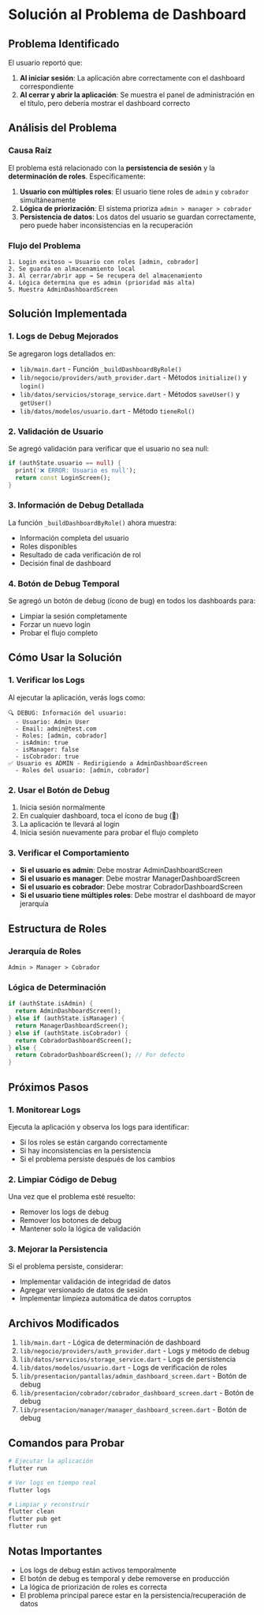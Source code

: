 # Solución al Problema de Dashboard

## Problema Identificado

El usuario reportó que:
1. **Al iniciar sesión**: La aplicación abre correctamente con el dashboard correspondiente
2. **Al cerrar y abrir la aplicación**: Se muestra el panel de administración en el título, pero debería mostrar el dashboard correcto

## Análisis del Problema

### Causa Raíz
El problema está relacionado con la **persistencia de sesión** y la **determinación de roles**. Específicamente:

1. **Usuario con múltiples roles**: El usuario tiene roles de `admin` y `cobrador` simultáneamente
2. **Lógica de priorización**: El sistema prioriza `admin > manager > cobrador`
3. **Persistencia de datos**: Los datos del usuario se guardan correctamente, pero puede haber inconsistencias en la recuperación

### Flujo del Problema

```
1. Login exitoso → Usuario con roles [admin, cobrador]
2. Se guarda en almacenamiento local
3. Al cerrar/abrir app → Se recupera del almacenamiento
4. Lógica determina que es admin (prioridad más alta)
5. Muestra AdminDashboardScreen
```

## Solución Implementada

### 1. Logs de Debug Mejorados

Se agregaron logs detallados en:
- `lib/main.dart` - Función `_buildDashboardByRole()`
- `lib/negocio/providers/auth_provider.dart` - Métodos `initialize()` y `login()`
- `lib/datos/servicios/storage_service.dart` - Métodos `saveUser()` y `getUser()`
- `lib/datos/modelos/usuario.dart` - Método `tieneRol()`

### 2. Validación de Usuario

Se agregó validación para verificar que el usuario no sea null:

```dart
if (authState.usuario == null) {
  print('❌ ERROR: Usuario es null');
  return const LoginScreen();
}
```

### 3. Información de Debug Detallada

La función `_buildDashboardByRole()` ahora muestra:
- Información completa del usuario
- Roles disponibles
- Resultado de cada verificación de rol
- Decisión final de dashboard

### 4. Botón de Debug Temporal

Se agregó un botón de debug (ícono de bug) en todos los dashboards para:
- Limpiar la sesión completamente
- Forzar un nuevo login
- Probar el flujo completo

## Cómo Usar la Solución

### 1. Verificar los Logs

Al ejecutar la aplicación, verás logs como:
```
🔍 DEBUG: Información del usuario:
  - Usuario: Admin User
  - Email: admin@test.com
  - Roles: [admin, cobrador]
  - isAdmin: true
  - isManager: false
  - isCobrador: true
✅ Usuario es ADMIN - Redirigiendo a AdminDashboardScreen
  - Roles del usuario: [admin, cobrador]
```

### 2. Usar el Botón de Debug

1. Inicia sesión normalmente
2. En cualquier dashboard, toca el ícono de bug (🐛)
3. La aplicación te llevará al login
4. Inicia sesión nuevamente para probar el flujo completo

### 3. Verificar el Comportamiento

- **Si el usuario es admin**: Debe mostrar AdminDashboardScreen
- **Si el usuario es manager**: Debe mostrar ManagerDashboardScreen  
- **Si el usuario es cobrador**: Debe mostrar CobradorDashboardScreen
- **Si el usuario tiene múltiples roles**: Debe mostrar el dashboard de mayor jerarquía

## Estructura de Roles

### Jerarquía de Roles
```
Admin > Manager > Cobrador
```

### Lógica de Determinación
```dart
if (authState.isAdmin) {
  return AdminDashboardScreen();
} else if (authState.isManager) {
  return ManagerDashboardScreen();
} else if (authState.isCobrador) {
  return CobradorDashboardScreen();
} else {
  return CobradorDashboardScreen(); // Por defecto
}
```

## Próximos Pasos

### 1. Monitorear Logs
Ejecuta la aplicación y observa los logs para identificar:
- Si los roles se están cargando correctamente
- Si hay inconsistencias en la persistencia
- Si el problema persiste después de los cambios

### 2. Limpiar Código de Debug
Una vez que el problema esté resuelto:
- Remover los logs de debug
- Remover los botones de debug
- Mantener solo la lógica de validación

### 3. Mejorar la Persistencia
Si el problema persiste, considerar:
- Implementar validación de integridad de datos
- Agregar versionado de datos de sesión
- Implementar limpieza automática de datos corruptos

## Archivos Modificados

1. `lib/main.dart` - Lógica de determinación de dashboard
2. `lib/negocio/providers/auth_provider.dart` - Logs y método de debug
3. `lib/datos/servicios/storage_service.dart` - Logs de persistencia
4. `lib/datos/modelos/usuario.dart` - Logs de verificación de roles
5. `lib/presentacion/pantallas/admin_dashboard_screen.dart` - Botón de debug
6. `lib/presentacion/cobrador/cobrador_dashboard_screen.dart` - Botón de debug
7. `lib/presentacion/manager/manager_dashboard_screen.dart` - Botón de debug

## Comandos para Probar

```bash
# Ejecutar la aplicación
flutter run

# Ver logs en tiempo real
flutter logs

# Limpiar y reconstruir
flutter clean
flutter pub get
flutter run
```

## Notas Importantes

- Los logs de debug están activos temporalmente
- El botón de debug es temporal y debe removerse en producción
- La lógica de priorización de roles es correcta
- El problema principal parece estar en la persistencia/recuperación de datos 